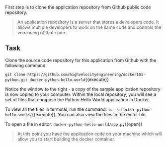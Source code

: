 
First step is to clone the application repository from Github public code repository. 


>An application repository is a server that stores a developers code.  It allows multiple developers to work on the same code and controls the versioning of that code.
	
## Task

Clone the source code repository for this application from Github with the following command:

`git clone https://github.com/highvelocityengineering/docker101-python.git docker-python-hello-world`{{execute}}

Notice the window to the right - a copy of the sample application repository is now copied to your computer. Within the local repository, you will see a set of files that compose the Python Hello World application in Docker.

To view all the files in terminal, run the command: `ls -l docker-python-hello-world/`{{execute}}. You can also view the files in the editor tile.

To open a file in editor: `docker-python-hello-world/app.py`{{open}}

>At this point you have the application code on your machine which will allow you to start building the docker container.
